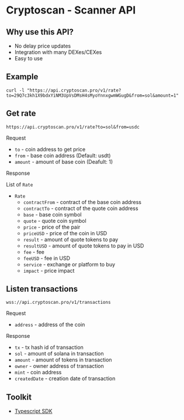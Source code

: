 # Cryptoscan - Scanner API

## Why use this API?

- No delay price updates
- Integration with many DEXes/CEXes
- Easy to use

## Example

```
curl -l "https://api.cryptoscan.pro/v1/rate?to=29Q7c3kh1X9bdxYiNM3UpVsDMsH4sMyoYnnxgwmWGugD&from=sol&amount=1"
```

## Get rate

```
https://api.cryptoscan.pro/v1/rate?to=sol&from=usdc
```

Request

- `to` - coin address to get price
- `from` - base coin address (Default: usdt)
- `amount` - amount of base coin (Deafult: 1)

Response 

List of `Rate`

- `Rate`
    - `contractFrom` - contract of the base coin address
    - `contractTo` - contract of the quote coin address
    - `base` - base coin symbol
    - `quote` - quote coin symbol
    - `price` - price of the pair
    - `priceUSD` - price of the coin in USD
    - `result` - amount of quote tokens to pay
    - `resultUSD` - amount of quote tokens to pay in USD
    - `fee` - fee
    - `feeUSD` - fee in USD
    - `service` - exchange or platform to buy
    - `impact` - price impact

## Listen transactions

```
wss://api.cryptoscan.pro/v1/transactions
```

Request

- `address` - address of the coin

Response

- `tx` - tx hash id of transaction
- `sol` - amount of solana in transaction
- `amount` - amount of tokens in transaction
- `owner` - owner address of transaction
- `mint` - coin address
- `createdDate` - creation date of transaction

## Toolkit

- [Typescript SDK](https://github.com/cryptoscan-pro/scanner-sdk)
